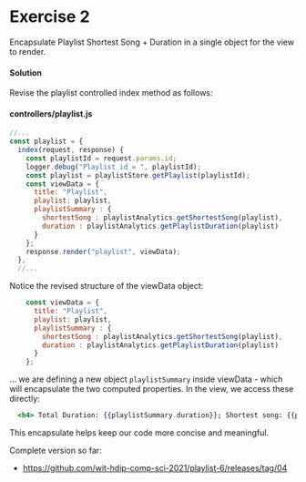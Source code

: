 # Exercise 2

Encapsulate Playlist Shortest Song + Duration in a single object for the view to render.

#### Solution

Revise the playlist controlled index method as follows:

#### controllers/playlist.js

~~~javascript
//...
const playlist = {
  index(request, response) {
    const playlistId = request.params.id;
    logger.debug("Playlist id = ", playlistId);
    const playlist = playlistStore.getPlaylist(playlistId);
    const viewData = {
      title: "Playlist",
      playlist: playlist,
      playlistSummary : {
        shortestSong : playlistAnalytics.getShortestSong(playlist),
        duration : playlistAnalytics.getPlaylistDuration(playlist)
      }
    };
    response.render("playlist", viewData);
  },
  //...
~~~

Notice the revised structure of the viewData object:

~~~javascript
    const viewData = {
      title: "Playlist",
      playlist: playlist,
      playlistSummary : {
        shortestSong : playlistAnalytics.getShortestSong(playlist),
        duration : playlistAnalytics.getPlaylistDuration(playlist)
      }
    };
~~~

... we are defining a new object `playlistSummary` inside viewData - which will encapsulate the two computed properties. In the view, we access these directly:

~~~handlebars
  <h4> Total Duration: {{playlistSummary.duration}}; Shortest song: {{playlistSummary.shortestSong.title}}</h4>
~~~

This encapsulate helps keep our code more concise and meaningful.

Complete version so far:

- <https://github.com/wit-hdip-comp-sci-2021/playlist-6/releases/tag/04>